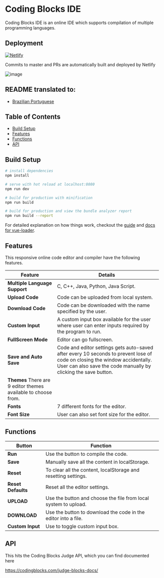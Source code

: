 # Coding Blocks IDE
Coding Blocks IDE is an online IDE which supports compilation of multiple programming languages.

## Deployment

[![Netlify](https://www.netlify.com/img/global/badges/netlify-color-accent.svg)](https://app.netlify.com/sites/cb-ide)

Commits to master and PRs are automatically built and deployed by Netlify

![image](https://user-images.githubusercontent.com/22571395/40135873-ffe73618-5963-11e8-85db-01c103688f4a.png)

## README translated to:
- [Brazilian Portuguese](docs/br/README.md)

## Table of Contents
- [Build Setup](#build-setup)
- [Features](#features)
- [Functions](#functions)
- [API](#api)

## Build Setup
```bash
# install dependencies
npm install

# serve with hot reload at localhost:8080
npm run dev

# build for production with minification
npm run build

# build for production and view the bundle analyzer report
npm run build --report
```

For detailed explanation on how things work, checkout the [guide](http://vuejs-templates.github.io/webpack/) and [docs for vue-loader](http://vuejs.github.io/vue-loader).

## Features
This responsive online code editor and compiler have the following features.

|Feature|Details|
|-------|-------|
|**Multiple Language Support**|C, C++, Java, Python, Java Script.|
|**Upload Code**|Code can be uploaded from local system.|
|**Download Code**|Code can be downloaded with the name specified by the user.|
|**Custom Input**|A custom input box available for the user where user can enter inputs required by the program to run.|
|**FullScreen Mode**|Editor can go fullscreen.|
|**Save and Auto Save**|Code and editor settings gets auto-saved after every 10 seconds to prevent lose of code on closing the window accidentally. User can also save the code manually by clicking the save button.|
|**Themes** There are 9 editor themes available to choose from.|
|**Fonts**|7 different fonts for the editor.|
| **Font Size**| User can also set font size for the editor.|

## Functions
| Button             | Function                                                        |
| ------------------ | --------------------------------------------------------------- |
| **Run**            | Use the button to compile the code.                             |
| **Save**           | Manually save all the content in localStorage.                  |
| **Reset**          | To clear all the content, localStorage and resetting settings.  |
| **Reset Defaults** | Reset all the editor settings.                                  |
| **UPLOAD**         | Use the button and choose the file from local system to upload. |
| **DOWNLOAD**       | Use the button to download the code in the editor into a file.  |
| **Custom Input**   | Use to toggle custom input box.                                 |

## API

This hits the Coding Blocks Judge API, which you can find documented here

<https://codingblocks.com/judge-blocks-docs/>
